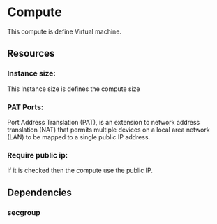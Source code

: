 # Compute
This compute is define Virtual machine.

## Resources

### Instance size:
This Instance size is defines the compute size

### PAT Ports:
Port Address Translation (PAT), is an extension to network address translation (NAT) that permits multiple devices on a local area network (LAN) to be mapped to a single public IP address.

### Require public ip:
If it is checked then the compute use the public IP.

## Dependencies

### secgroup
